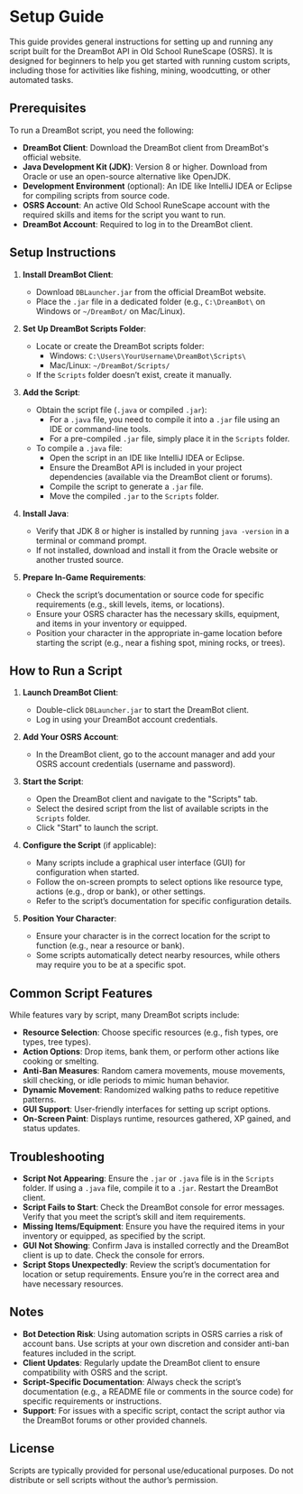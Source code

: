#  Setup Guide

This guide provides general instructions for setting up and running any script built for the DreamBot API in Old School RuneScape (OSRS). It is designed for beginners to help you get started with running custom scripts, including those for activities like fishing, mining, woodcutting, or other automated tasks.

## Prerequisites

To run a DreamBot script, you need the following:

- **DreamBot Client**: Download the DreamBot client from DreamBot's official website.
- **Java Development Kit (JDK)**: Version 8 or higher. Download from Oracle or use an open-source alternative like OpenJDK.
- **Development Environment** (optional): An IDE like IntelliJ IDEA or Eclipse for compiling scripts from source code.
- **OSRS Account**: An active Old School RuneScape account with the required skills and items for the script you want to run.
- **DreamBot Account**: Required to log in to the DreamBot client.

## Setup Instructions

1. **Install DreamBot Client**:

   - Download `DBLauncher.jar` from the official DreamBot website.
   - Place the `.jar` file in a dedicated folder (e.g., `C:\DreamBot\` on Windows or `~/DreamBot/` on Mac/Linux).

2. **Set Up DreamBot Scripts Folder**:

   - Locate or create the DreamBot scripts folder:
     - Windows: `C:\Users\YourUsername\DreamBot\Scripts\`
     - Mac/Linux: `~/DreamBot/Scripts/`
   - If the `Scripts` folder doesn’t exist, create it manually.

3. **Add the Script**:

   - Obtain the script file (`.java` or compiled `.jar`):
     - For a `.java` file, you need to compile it into a `.jar` file using an IDE or command-line tools.
     - For a pre-compiled `.jar` file, simply place it in the `Scripts` folder.
   - To compile a `.java` file:
     - Open the script in an IDE like IntelliJ IDEA or Eclipse.
     - Ensure the DreamBot API is included in your project dependencies (available via the DreamBot client or forums).
     - Compile the script to generate a `.jar` file.
     - Move the compiled `.jar` to the `Scripts` folder.

4. **Install Java**:

   - Verify that JDK 8 or higher is installed by running `java -version` in a terminal or command prompt.
   - If not installed, download and install it from the Oracle website or another trusted source.

5. **Prepare In-Game Requirements**:

   - Check the script’s documentation or source code for specific requirements (e.g., skill levels, items, or locations).
   - Ensure your OSRS character has the necessary skills, equipment, and items in your inventory or equipped.
   - Position your character in the appropriate in-game location before starting the script (e.g., near a fishing spot, mining rocks, or trees).

## How to Run a Script

1. **Launch DreamBot Client**:

   - Double-click `DBLauncher.jar` to start the DreamBot client.
   - Log in using your DreamBot account credentials.

2. **Add Your OSRS Account**:

   - In the DreamBot client, go to the account manager and add your OSRS account credentials (username and password).

3. **Start the Script**:

   - Open the DreamBot client and navigate to the "Scripts" tab.
   - Select the desired script from the list of available scripts in the `Scripts` folder.
   - Click "Start" to launch the script.

4. **Configure the Script** (if applicable):

   - Many scripts include a graphical user interface (GUI) for configuration when started.
   - Follow the on-screen prompts to select options like resource type, actions (e.g., drop or bank), or other settings.
   - Refer to the script’s documentation for specific configuration details.

5. **Position Your Character**:

   - Ensure your character is in the correct location for the script to function (e.g., near a resource or bank).
   - Some scripts automatically detect nearby resources, while others may require you to be at a specific spot.

## Common Script Features

While features vary by script, many DreamBot scripts include:

- **Resource Selection**: Choose specific resources (e.g., fish types, ore types, tree types).
- **Action Options**: Drop items, bank them, or perform other actions like cooking or smelting.
- **Anti-Ban Measures**: Random camera movements, mouse movements, skill checking, or idle periods to mimic human behavior.
- **Dynamic Movement**: Randomized walking paths to reduce repetitive patterns.
- **GUI Support**: User-friendly interfaces for setting up script options.
- **On-Screen Paint**: Displays runtime, resources gathered, XP gained, and status updates.

## Troubleshooting

- **Script Not Appearing**: Ensure the `.jar` or `.java` file is in the `Scripts` folder. If using a `.java` file, compile it to a `.jar`. Restart the DreamBot client.
- **Script Fails to Start**: Check the DreamBot console for error messages. Verify that you meet the script’s skill and item requirements.
- **Missing Items/Equipment**: Ensure you have the required items in your inventory or equipped, as specified by the script.
- **GUI Not Showing**: Confirm Java is installed correctly and the DreamBot client is up to date. Check the console for errors.
- **Script Stops Unexpectedly**: Review the script’s documentation for location or setup requirements. Ensure you’re in the correct area and have necessary resources.

## Notes

- **Bot Detection Risk**: Using automation scripts in OSRS carries a risk of account bans. Use scripts at your own discretion and consider anti-ban features included in the script.
- **Client Updates**: Regularly update the DreamBot client to ensure compatibility with OSRS and the script.
- **Script-Specific Documentation**: Always check the script’s documentation (e.g., a README file or comments in the source code) for specific requirements or instructions.
- **Support**: For issues with a specific script, contact the script author via the DreamBot forums or other provided channels.

## License

Scripts are typically provided for personal use/educational purposes. Do not distribute or sell scripts without the author’s permission.
